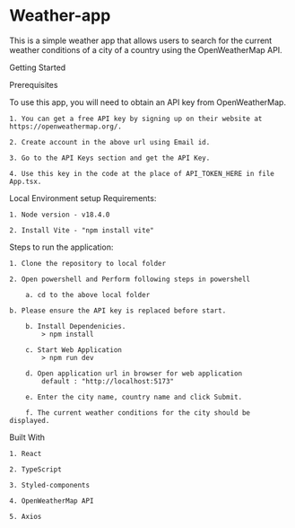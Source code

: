 ﻿# Weather-app
 
This is a simple weather app that allows users to search for the current weather conditions of a city of a country using the OpenWeatherMap API.

Getting Started

Prerequisites

To use this app, you will need to obtain an API key from OpenWeatherMap. 

	1. You can get a free API key by signing up on their website at https://openweathermap.org/.
	
	2. Create account in the above url using Email id.
	
	3. Go to the API Keys section and get the API Key.
	
	4. Use this key in the code at the place of API_TOKEN_HERE in file App.tsx.

Local Environment setup Requirements:

    1. Node version - v18.4.0
    
    2. Install Vite - "npm install vite"
    
    
Steps to run the application:

    1. Clone the repository to local folder
    
    2. Open powershell and Perform following steps in powershell
    
        a. cd to the above local folder
	
	b. Please ensure the API key is replaced before start.
	
        b. Install Dependenicies.
            > npm install
	    
        c. Start Web Application
            > npm run dev
	    
        d. Open application url in browser for web application
            default : "http://localhost:5173"
	    
        e. Enter the city name, country name and click Submit.
	
        f. The current weather conditions for the city should be displayed.

Built With

	1. React
	
	2. TypeScript
	
	3. Styled-components
	
	4. OpenWeatherMap API
	
	5. Axios
